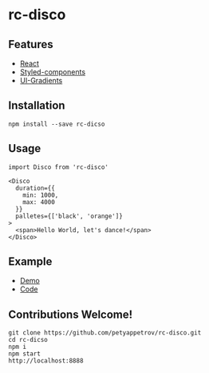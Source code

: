 # rc-disco


## Features
  * [React](https://reactjs.org/)
  * [Styled-components](https://styled-components.com)
  * [UI-Gradients](https://uigradients.com)

## Installation
    npm install --save rc-dicso

## Usage
    import Disco from 'rc-disco'
    
    <Disco
      duration={{
        min: 1000,
        max: 4000
      }}
      palletes={['black', 'orange']}
    >
      <span>Hello World, let's dance!</span>
    </Disco>

## Example
* [Demo](https://petyappetrov.github.io/rc-disco/)
* [Code](https://github.com/petyappetrov/rc-disco/tree/master/example)


## Contributions Welcome!
    git clone https://github.com/petyappetrov/rc-disco.git
    cd rc-dicso
    npm i
    npm start
    http://localhost:8888
